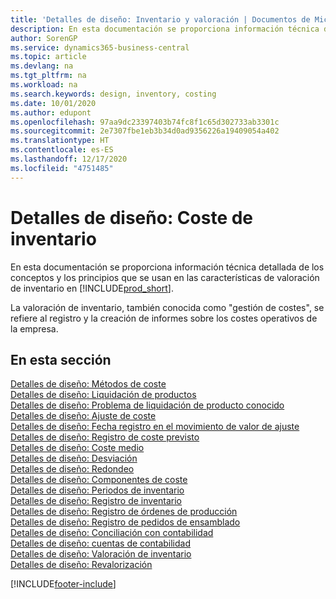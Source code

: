 ```yaml
---
title: 'Detalles de diseño: Inventario y valoración | Documentos de Microsoft'
description: En esta documentación se proporciona información técnica detallada de los conceptos y los principios que se usan en las características de valoración de inventario en Business Central.
author: SorenGP
ms.service: dynamics365-business-central
ms.topic: article
ms.devlang: na
ms.tgt_pltfrm: na
ms.workload: na
ms.search.keywords: design, inventory, costing
ms.date: 10/01/2020
ms.author: edupont
ms.openlocfilehash: 97aa9dc23397403b74fc8f1c65d302733ab3301c
ms.sourcegitcommit: 2e7307fbe1eb3b34d0ad9356226a19409054a402
ms.translationtype: HT
ms.contentlocale: es-ES
ms.lasthandoff: 12/17/2020
ms.locfileid: "4751485"
---
```

# <a name="design-details-inventory-costing"></a>Detalles de diseño: Coste de inventario
En esta documentación se proporciona información técnica detallada de los conceptos y los principios que se usan en las características de valoración de inventario en [!INCLUDE[prod_short](includes/prod_short.md)].  

La valoración de inventario, también conocida como "gestión de costes", se refiere al registro y la creación de informes sobre los costes operativos de la empresa.  

## <a name="in-this-section"></a>En esta sección  
[Detalles de diseño: Métodos de coste](design-details-costing-methods.md)  
[Detalles de diseño: Liquidación de productos](design-details-item-application.md)  
[Detalles de diseño: Problema de liquidación de producto conocido](design-details-inventory-zero-level-open-item-ledger-entries.md)  
[Detalles de diseño: Ajuste de coste](design-details-cost-adjustment.md)  
[Detalles de diseño: Fecha registro en el movimiento de valor de ajuste](design-details-inventory-adjustment-value-entry-posting-date.md)  
[Detalles de diseño: Registro de coste previsto](design-details-expected-cost-posting.md)  
[Detalles de diseño: Coste medio](design-details-average-cost.md)  
[Detalles de diseño: Desviación](design-details-variance.md)  
[Detalles de diseño: Redondeo](design-details-rounding.md)  
[Detalles de diseño: Componentes de coste](design-details-cost-components.md)  
[Detalles de diseño: Periodos de inventario](design-details-inventory-periods.md)  
[Detalles de diseño: Registro de inventario](design-details-inventory-posting.md)  
[Detalles de diseño: Registro de órdenes de producción](design-details-production-order-posting.md)  
[Detalles de diseño: Registro de pedidos de ensamblado](design-details-assembly-order-posting.md)  
[Detalles de diseño: Conciliación con contabilidad](design-details-reconciliation-with-the-general-ledger.md)  
[Detalles de diseño: cuentas de contabilidad](design-details-accounts-in-the-general-ledger.md)  
[Detalles de diseño: Valoración de inventario](design-details-inventory-valuation.md)  
[Detalles de diseño: Revalorización](design-details-revaluation.md)


[!INCLUDE[footer-include](includes/footer-banner.md)]